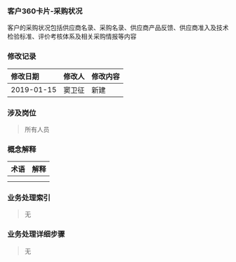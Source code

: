 ### 客户360卡片-采购状况

客户的采购状况包括供应商名录、采购名录、供应商产品反馈、供应商准入及技术检验标准、评价考核体系及相关采购情报等内容

### 修改记录

| 修改日期 | 修改人 | 修改内容 |
| :--- | :--- | :--- |
| 2019-01-15 | 窦卫征 | 新建 |

### 涉及岗位

> 所有人员

### 概念解释

| 术语 | 解释 |
| :--- | :--- |
|  |  |
|  |  |

### 业务处理索引

> 无

### 业务处理详细步骤

> 无



